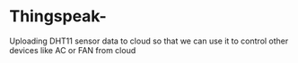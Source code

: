 # Thingspeak-
Uploading DHT11 sensor data to cloud so that we can use it to control other devices like AC or FAN from cloud
